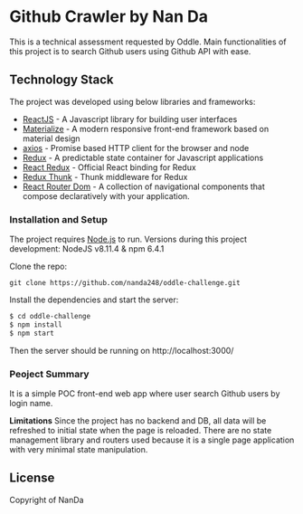 # Github Crawler by Nan Da

This is a technical assessment requested by Oddle.
Main functionalities of this project is to search Github users using Github API with ease.

## Technology Stack
The project was developed using below libraries and frameworks:
* [ReactJS](https://reactjs.org/) - A Javascript library for building user interfaces
* [Materialize](https://materializecss.com/) - A modern responsive front-end framework based on material design
* [axios](https://github.com/axios/axios) - Promise based HTTP client for the browser and node
* [Redux](https://redux.js.org/) - A predictable state container for Javascript applications
* [React Redux](https://github.com/reduxjs/react-redux) - Official React binding for Redux
* [Redux Thunk](https://github.com/reduxjs/redux-thunk) - Thunk middleware for Redux
* [React Router Dom](https://reacttraining.com/react-router/web/guides/quick-start) - A collection of navigational components that compose declaratively with your application.

### Installation and Setup
The project requires [Node.js](https://nodejs.org/) to run.
Versions during this project development: NodeJS v8.11.4 & npm 6.4.1

Clone the repo:
```
git clone https://github.com/nanda248/oddle-challenge.git
```

Install the dependencies and start the server:

```sh
$ cd oddle-challenge
$ npm install
$ npm start
```
Then the server should be running on http://localhost:3000/

### Peoject Summary
It is a simple POC front-end web app where user search Github users by login name.

**Limitations**
Since the project has no backend and DB, all data will be refreshed to initial state when the page is reloaded. There are no state management library and routers used because it is a single page application with very minimal state manipulation. 

License
----
Copyright of NanDa


